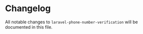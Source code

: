 # Changelog

All notable changes to `laravel-phone-number-verification` will be documented in this file.
